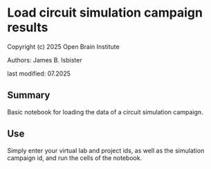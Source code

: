 # Load circuit simulation campaign results
Copyright (c) 2025 Open Brain Institute

Authors: James B. Isbister

last modified: 07.2025

## Summary
Basic notebook for loading the data of a circuit simulation campaign.

## Use
Simply enter your virtual lab and project ids, as well as the simulation campaign id, and run the cells of the notebook. 
